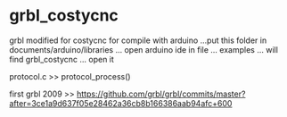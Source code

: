 # grbl_costycnc
grbl modified for costycnc
for compile with arduino ...put this folder in documents/arduino/libraries ... open arduino ide
in file ... examples ... will find grbl_costycnc ... open it

protocol.c >> protocol_process()

first grbl 2009 >> https://github.com/grbl/grbl/commits/master?after=3ce1a9d637f05e28462a36cb8b166386aab94afc+600
